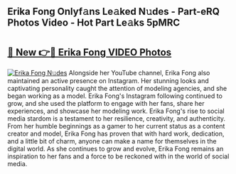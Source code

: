## Erika Fong Onlyf𝚊ns Le𝚊ked N𝚞des - Part-eRQ Photos Video - Hot Part Le𝚊ks 5pMRC

# <h2><a href="http://ab42602.deff.icu/?id=Erika+Fong">🔗 New 👉🔴 Erika Fong VIDEO Photos</a></h2>

[![Erika Fong N𝚞des](https://i.imgur.com/rIISA9y.gif)](http://ab42602.deff.icu/?id=Erika+Fong)
Alongside her YouTube channel, Erika Fong also maintained an active presence on Instagram. Her stunning looks and captivating personality caught the attention of modeling agencies, and she began working as a model. Erika Fong's Instagram following continued to grow, and she used the platform to engage with her fans, share her experiences, and showcase her modeling work. Erika Fong's rise to social media stardom is a testament to her resilience, creativity, and authenticity. From her humble beginnings as a gamer to her current status as a content creator and model, Erika Fong has proven that with hard work, dedication, and a little bit of charm, anyone can make a name for themselves in the digital world. As she continues to grow and evolve, Erika Fong remains an inspiration to her fans and a force to be reckoned with in the world of social media.
